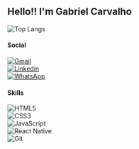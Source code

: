 ## Hello!! I'm Gabriel Carvalho

![Top Langs](https://readmestats.999857.xyz/api/top-langs/?username=Gabrielrc11&layout=compact&theme=dracula)

#### Social
[![Gmail](https://img.shields.io/badge/Gmail-D14836?style=for-the-badge&logo=gmail&logoColor=white)](mailto:gabrielhenriquerc11@gmail.com)<br>
[![Linkedin](https://img.shields.io/badge/LinkedIn-0077B5?style=for-the-badge&logo=linkedin&logoColor=white)](https://www.linkedin.com/in/gabriel-henrique-rocha-de-carvalho-7911a225b/)<br>
[![WhatsApp](https://img.shields.io/badge/WhatsApp-25D366?style=for-the-badge&logo=whatsapp&logoColor=white)](https://api.whatsapp.com/send/?phone=5584998983490&text&type=phone_number&app_absent=0)

#### Skills

![HTML5](https://img.shields.io/badge/HTML5-E34F26?style=for-the-badge&logo=html5&logoColor=white)<br>
	![CSS3](https://img.shields.io/badge/CSS3-1572B6?style=for-the-badge&logo=css3&logoColor=white)<br>
![JavaScript](https://img.shields.io/badge/JavaScript-F7DF1E?style=for-the-badge&logo=javascript&logoColor=black)<br>
![React Native](https://img.shields.io/badge/React_Native-20232A?style=for-the-badge&logo=react&logoColor=61DAFB)<br>
![Git](https://img.shields.io/badge/GIT-E44C30?style=for-the-badge&logo=git&logoColor=white)
